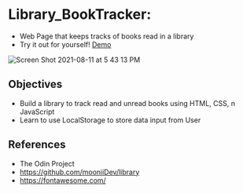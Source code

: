 # Library_BookTracker: 
- Web Page that keeps tracks of books read in a library
- Try it out for yourself! [Demo](https://vincentz-42.github.io/Library_BookTracker/)

![Screen Shot 2021-08-11 at 5 43 13 PM](https://user-images.githubusercontent.com/49771001/129107625-464ddfa0-6de3-42d8-b724-8a7b601d3645.png)

## Objectives
-  Build a library to track read and unread books using HTML, CSS, n JavaScript
-  Learn to use LocalStorage to store data input from User

## References
- The Odin Project
- https://github.com/mooniiDev/library
- https://fontawesome.com/
